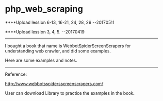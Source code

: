 # php_web_scraping


****Upload lession 6-13, 16-21, 24, 28, 29 --20170511

****Upload lession 3, 4, 5. --20170419



****************************************************************


I bought a book that name is WebbotSpiderScreenScrapers for understanding web crawler, and did some examples.


Here are some examples and notes. 




****************************************************************

Reference:

http://www.webbotsspidersscreenscrapers.com/

User can download Library to practice the examples in the book.
